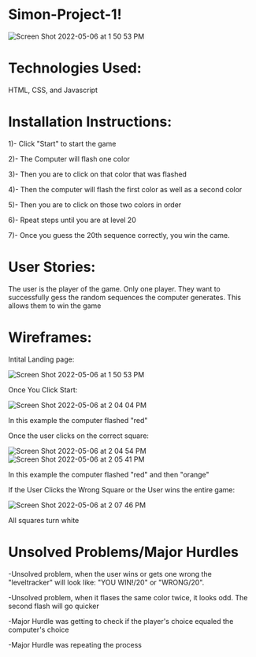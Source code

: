 # Simon-Project-1!
![Screen Shot 2022-05-06 at 1 50 53 PM](https://user-images.githubusercontent.com/102195543/167189380-c01eb40e-7c9f-4ec0-aaf6-8344d9174add.png)
# Technologies Used:
HTML, CSS, and Javascript
# Installation Instructions:
1)- Click "Start" to start the game

2)- The Computer will flash one color

3)- Then you are to click on that color that was flashed

4)- Then the computer will flash the first color as well as a second color

5)- Then you are to click on those two colors in order

6)- Rpeat steps until you are at level 20

7)- Once you guess the 20th sequence correctly, you win the came.
# User Stories:
The user is the player of the game. Only one player.
They want to successfully gess the random sequences the computer generates.
This allows them to win the game
# Wireframes:
Intital Landing page:

![Screen Shot 2022-05-06 at 1 50 53 PM](https://user-images.githubusercontent.com/102195543/167191443-28951bec-6526-4a6a-ba46-2992329f0fe4.png)

Once You Click Start:

![Screen Shot 2022-05-06 at 2 04 04 PM](https://user-images.githubusercontent.com/102195543/167192300-c9acdfb3-4d25-4995-9163-a30254b91df0.png)

In this example the computer flashed "red"

Once the user clicks on the correct square:

![Screen Shot 2022-05-06 at 2 04 54 PM](https://user-images.githubusercontent.com/102195543/167192571-86ed1da5-f3f5-4b7e-b385-3c56f0f69217.png)
![Screen Shot 2022-05-06 at 2 05 41 PM](https://user-images.githubusercontent.com/102195543/167192775-5aaa0f2d-62ee-450e-b6fa-6440fe7fcbd8.png)

In this example the computer flashed "red" and then "orange"

If the User Clicks the Wrong Square or the User wins the entire game:

![Screen Shot 2022-05-06 at 2 07 46 PM](https://user-images.githubusercontent.com/102195543/167193587-73919401-cd27-4f44-ac65-2961ec6db277.png)

All squares turn white
# Unsolved Problems/Major Hurdles
-Unsolved problem, when the user wins or gets one wrong the "leveltracker" will look like: "YOU WIN!/20" or "WRONG/20".

-Unsolved problem, when it flases the same color twice, it looks odd. The second flash will go quicker

-Major Hurdle was getting to check if the player's choice equaled the computer's choice

-Major Hurdle was repeating the process
